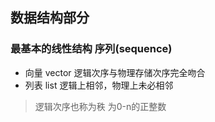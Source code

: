 
## 数据结构部分  

### 最基本的线性结构 序列(sequence)

- 向量 vector 逻辑次序与物理存储次序完全吻合
- 列表 list   逻辑上相邻，物理上未必相邻

> 逻辑次序也称为秩 为0-n的正整数
 
